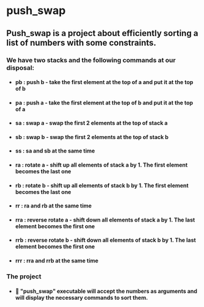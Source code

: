 # push_swap

## Push_swap is a project about efficiently sorting a list of numbers with some constraints.

### We have two stacks and the following commands at our disposal:
- #### pb : push b - take the first element at the top of a and put it at the top of b
- #### pa : push a - take the first element at the top of b and put it at the top of a
- #### sa : swap a - swap the first 2 elements at the top of stack a
- #### sb : swap b - swap the first 2 elements at the top of stack b
- #### ss : sa and sb at the same time
- #### ra : rotate a - shift up all elements of stack a by 1. The first element becomes the last one
- #### rb : rotate b - shift up all elements of stack b by 1. The first element becomes the last one
- #### rr : ra and rb at the same time
- #### rra : reverse rotate a - shift down all elements of stack a by 1. The last element becomes the first one
- #### rrb : reverse rotate b - shift down all elements of stack b by 1. The last element becomes the first one
- #### rrr : rra and rrb at the same time

### The project
- #### 📶 "push_swap" executable will accept the numbers as arguments and will display the necessary commands to sort them.
